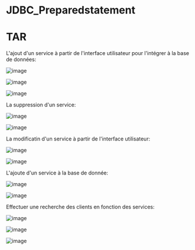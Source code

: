 # JDBC_Preparedstatement
# TAR
L'ajout d'un service à partir de l'interface utilisateur pour l'intégrer à la base de données:

![image](https://github.com/adnan-khadija/Hibernate/assets/147508009/5d892ff8-83c4-45e5-9346-55c0e1767ff0)

![image](https://github.com/adnan-khadija/Hibernate/assets/147508009/aa3b5693-bc25-4958-b4a5-80666244409e)

![image](https://github.com/adnan-khadija/Hibernate/assets/147508009/22aa643a-56fe-4e37-9104-d5c404aacef8)

La suppression d'un service:

![image](https://github.com/adnan-khadija/Hibernate/assets/147508009/274fa509-f1af-4232-b432-28abefe170d7)

![image](https://github.com/adnan-khadija/Hibernate/assets/147508009/6a13ab7e-b279-46ae-be46-9d0a5b7b398a)

La modificatin d'un service à partir de l'interface utilisateur:

![image](https://github.com/adnan-khadija/Hibernate/assets/147508009/502ef500-59e5-4a52-ba29-55bd455f0ef9)

![image](https://github.com/adnan-khadija/Hibernate/assets/147508009/e1b2b8a8-e6f2-4a04-a261-d7ce3595d902)

L'ajoute d'un service à la base de donnée:

![image](https://github.com/adnan-khadija/Hibernate/assets/147508009/49038523-5ecf-40c3-b16e-0bc15a676dd4)

![image](https://github.com/adnan-khadija/Hibernate/assets/147508009/7747e58b-8b5e-4845-92e1-f33f3cdde5bf)

Effectuer une recherche des clients en fonction des services:

![image](https://github.com/adnan-khadija/Hibernate/assets/147508009/be2e7f10-3efc-4b6b-b5a6-fd035e9fadd3)

![image](https://github.com/adnan-khadija/Hibernate/assets/147508009/109858be-f7e8-4ab6-9cdf-17da66d8c0b4)

![image](https://github.com/adnan-khadija/Hibernate/assets/147508009/f0079239-817e-4006-b353-4a3996b0ad5e)







